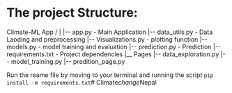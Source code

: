# The project Structure:

Climate-ML App /
|
|-- app.py    - Main Application 
|-- data_utils.py - Data Laoding and preprocessing
|-- Visualizations.py - plotting function
|-- models.py - model training and evaluation
|-- prediction.py - Prediction
|-- requirements.txt - Project dependencies
|__ Pages
    |-- data_exploration.py
    |-- model_training.py
    |-- predition_page.py 


Run the reame file by moving to your terminal and running the script `pip install -m requirements.txt`#   C l i m a t e _ c h a n g e _ N e p a l  
 